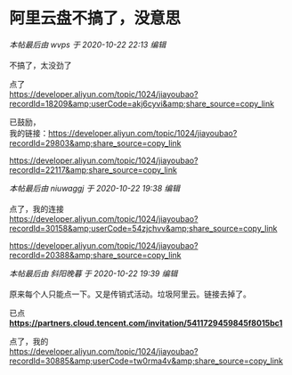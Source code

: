 # 阿里云盘不搞了，没意思


<i class="pstatus"> 本帖最后由 wvps 于 2020-10-22 22:13 编辑 </i><br />
<br />
不搞了，太没劲了

点了<br />
https://developer.aliyun.com/topic/1024/jiayoubao?recordId=18209&amp;userCode=akj6cyvi&amp;share_source=copy_link<br />


已鼓励，<br />
我的链接：https://developer.aliyun.com/topic/1024/jiayoubao?recordId=29803&amp;share_source=copy_link

https://developer.aliyun.com/topic/1024/jiayoubao?recordId=22117&amp;share_source=copy_link

<i class="pstatus"> 本帖最后由 niuwaggj 于 2020-10-22 19:38 编辑 </i><br />
<br />
点了，我的连接<br />
https://developer.aliyun.com/topic/1024/jiayoubao?recordId=30158&amp;userCode=54zjchvv&amp;share_source=copy_link

https://developer.aliyun.com/topic/1024/jiayoubao?recordId=20388&amp;share_source=copy_link

<i class="pstatus"> 本帖最后由 斜阳晚暮 于 2020-10-22 19:39 编辑 </i><br />
<br />
原来每个人只能点一下。又是传销式活动。垃圾阿里云。链接去掉了。

已点<strong><a href="https://partners.cloud.tencent.com/invitation/5411729459845f8015bc1" target="_blank">https://partners.cloud.tencent.com/invitation/5411729459845f8015bc1</a></strong>

点了，我的<br />
https://developer.aliyun.com/topic/1024/jiayoubao?recordId=30885&amp;userCode=tw0rma4v&amp;share_source=copy_link

